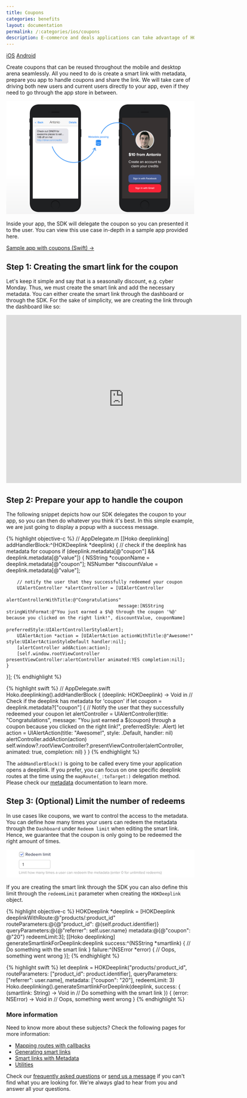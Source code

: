 ```yaml
---
title: Coupons
categories: benefits
layout: documentation
permalink: /:categories/ios/coupons
description: E-commerce and deals applications can take advantage of HOKO by embedding coupons or discounts in their links.
---
```


<a href="#" class="tab active">iOS</a>
<a href="http://support.hokolinks.com/benefits/android/coupons/" class="tab">Android</a>

Create coupons that can be reused throughout the mobile and desktop arena
seamlessly. All you need to do is create a smart link with metadata, prepare you app to handle
coupons and share the link. We will take care of driving both new users and current users directly
to your app, even if they need to go through the app store in between.

![Coupons](/assets/images/use-case-coupon.png)

Inside your app, the SDK will delegate the coupon so you can presented it to the user.
You can view this use case in-depth in a sample app provided here.

<a href="https://github.com/hokolinks/HOKOstore" class="btn-next" target="_blank">Sample app with coupons (Swift) &#8594;</a>

## Step 1: Creating the smart link for the coupon

Let's keep it simple and say that is a seasonally discount, e.g. cyber Monday. Thus, we must create the smart link and add the necessary metadata. You can either create the smart link through the dashboard or through the SDK. For the sake of simplicity, we are creating the link through the dashboard like so:

<iframe width="630" height="450" src="https://www.youtube.com/embed/fpesz5VhrS0" frameborder="0" allowfullscreen></iframe>

## Step 2: Prepare your app to handle the coupon

The following snippet depicts how our SDK delegates the coupon to your app, so you can then
do whatever you think it's best. In this simple example, we are just going to display a
popup with a success message.

{% highlight objective-c %}
// AppDelegate.m
[[Hoko deeplinking] addHandlerBlock:^(HOKDeeplink *deeplink) {
    // check if the deeplink has metadata for coupons
    if (deeplink.metadata[@"coupon"] && deeplink.metadata[@"value"]) {
        NSString *couponName = deeplink.metadata[@"coupon"];
        NSNumber *discountValue = deeplink.metadata[@"value"];

        // notify the user that they successfully redeemed your coupon
        UIAlertController *alertController = [UIAlertController
                                              alertControllerWithTitle:@"Congratulations"
                                              message:[NSString stringWithFormat:@"You just earned a $%@ through the coupon '%@' because you clicked on the right link!", discountValue, couponName]
                                              preferredStyle:UIAlertControllerStyleAlert];
        UIAlertAction *action = [UIAlertAction actionWithTitle:@"Awesome!" style:UIAlertActionStyleDefault handler:nil];
        [alertController addAction:action];
        [self.window.rootViewController presentViewController:alertController animated:YES completion:nil];
    }
}];
{% endhighlight %}

{% highlight swift %}
// AppDelegate.swift
Hoko.deeplinking().addHandlerBlock { (deeplink: HOKDeeplink) -> Void in
    // Check if the deeplink has metadata for 'coupon'
    if let coupon = deeplink.metadata?["coupon"] {
        // Notify the user that they successfully redeemed your coupon
        let alertController = UIAlertController(title: "Congratulations",
                                                message: "You just earned a $\(coupon) through a coupon because you clicked on the right link!", preferredStyle: .Alert)
        let action = UIAlertAction(title: "Awesome!", style: .Default, handler: nil)
        alertController.addAction(action)
        self.window?.rootViewController?.presentViewController(alertController, animated: true, completion: nil)
  }
}
{% endhighlight %}

The `addHandlerBlock()` is going to be called every time your application opens a
deeplink. If you prefer, you can focus on one specific deeplink routes at the time using the
`mapRoute(_:toTarget:)` delegation method. Please check our
[metadata](http://support.hokolinks.com/ios/ios-deeplinking/#metadata) documentation to learn more.

## Step 3: (Optional) Limit the number of redeems

In use cases like coupons, we want to control the access to the metadata. You can define
how many times your users can redeem the metadata through the `Dashboard` under `Redeem limit` when
editing the smart link. Hence, we guarantee that the coupon is only going to be redeemed the right
amount of times.

![Redeem limit](/assets/images/redeem-limit.png)

If you are creating the smart link through the SDK you can also define this limit through the
`redeemLimit` parameter when creating the `HOKDeeplink` object.

{% highlight objective-c %}
HOKDeeplink *deeplink = [HOKDeeplink deeplinkWithRoute:@"products/:product_id"
                                       routeParameters:@{@"product_id": @(self.product.identifier)}
                                       queryParameters:@{@"referrer": self.user.name}
                                              metadata:@{@"coupon": @"20"}
                                           redeemLimit:3];
[[Hoko deeplinking] generateSmartlinkForDeeplink:deeplink success:^(NSString *smartlink) {
  // Do something with the smart link
} failure:^(NSError *error) {
  // Oops, something went wrong
}];
{% endhighlight %}

{% highlight swift %}
let deeplink = HOKDeeplink("products/:product_id", routeParameters: ["product_id": product.identifier],
                                                 queryParameters:["referrer": user.name],
                                                 metadata: ["coupon": "20"],
                                                 redeemLimit: 3)
Hoko.deeplinking().generateSmartlinkForDeeplink(deeplink, success: { (smartlink: String) -> Void in
  // Do something with the smart link
}) { (error: NSError) -> Void in
  // Oops, something went wrong
}
{% endhighlight %}

### More information

Need to know more about these subjects? Check the following pages for more information:

- [Mapping routes with callbacks](http://support.hokolinks.com/ios/ios-deeplinking/#route-mapping)
- [Generating smart links](http://support.hokolinks.com/ios/ios-deeplinking/#smart-link-generation)
- [Smart links with Metadata](http://support.hokolinks.com/ios/ios-deeplinking/#metadata)
- [Utilities](http://support.hokolinks.com/ios/ios-utilities/)

Check our [frequently asked questions](http://support.hokolinks.com/faq/) or [send us a message](mailto:support@hokolinks.com) if you can't find what you are looking for. We're always glad
to hear from you and answer all your questions.
